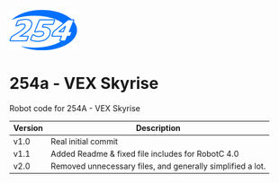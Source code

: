 ![254 Swoosh](/254-Swoosh.png)

254a - VEX Skyrise
==========
Robot code for 254A - VEX Skyrise

Version | Description
--------|------------
v1.0 | Real initial commit
v1.1 | Added Readme & fixed file includes for RobotC 4.0
v2.0 | Removed unnecessary files, and generally simplified a lot. 
